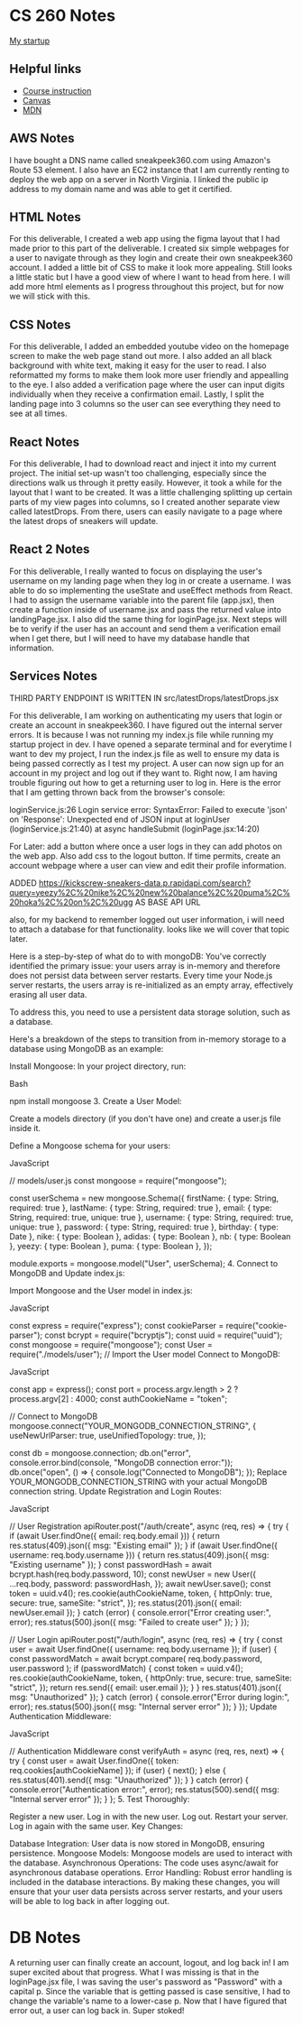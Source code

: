 # CS 260 Notes

[My startup](https://simon.cs260.click)

## Helpful links

- [Course instruction](https://github.com/webprogramming260)
- [Canvas](https://byu.instructure.com)
- [MDN](https://developer.mozilla.org)

## AWS Notes

I have bought a DNS name called sneakpeek360.com using Amazon's Route 53 element. I also have an EC2 instance that I am currently renting to deploy the web app on a server in North Virginia. I linked the public ip address to my domain name and was able to get it certified.

## HTML Notes

For this deliverable, I created a web app using the figma layout that I had made prior to this part of the deliverable. I created six simple webpages for a user to navigate through as they login and create their own sneakpeek360 account. I added a little bit of CSS to make it look more appealing. Still looks a little static but I have a good view of where I want to head from here. I will add more html elements as I progress throughout this project, but for now we will stick with this.

## CSS Notes

For this deliverable, I added an embedded youtube video on the homepage screen to make the web page stand out more. I also added an all black background with white text, making it easy for the user to read. I also reformatted my forms to make them look more user friendly and appealling to the eye. I also added a verification page where the user can input digits individually when they receive a confirmation email. Lastly, I split the landing page into 3 columns so the user can see everything they need to see at all times.

## React Notes

For this deliverable, I had to download react and inject it into my current project. The initial set-up wasn't too challenging, especially since the directions walk us through it pretty easily. However, it took a while for the layout that I want to be created. It was a little challenging splitting up certain parts of my view pages into columns, so I created another separate view called latestDrops. From there, users can easily navigate to a page where the latest drops of sneakers will update.

## React 2 Notes

For this deliverable, I really wanted to focus on displaying the user's username on my landing page when they log in or create a username. I was able to do so implementing the useState and useEffect methods from React. I had to assign the username variable into the parent file (app.jsx), then create a function inside of username.jsx and pass the returned value into landingPage.jsx. I also did the same thing for loginPage.jsx. Next steps will be to verify if the user has an account and send them a verification email when I get there, but I will need to have my database handle that information.

## Services Notes

THIRD PARTY ENDPOINT IS WRITTEN IN src/latestDrops/latestDrops.jsx

For this deliverable, I am working on authenticating my users that login or create an account in sneakpeek360.
I have figured out the internal server errors. It is because I was not running my index.js file while running my startup project in dev. I have opened a separate terminal and for everytime I want to dev my project, I run the index.js file as well to ensure my data is being passed correctly as I test my project. A user can now sign up for an account in my project and log out if they want to. Right now, I am having trouble figuring out how to get a returning user to log in. Here is the error that I am getting thrown back from the browser's console:

loginService.js:26 Login service error: SyntaxError: Failed to execute 'json' on 'Response': Unexpected end of JSON input
at loginUser (loginService.js:21:40)
at async handleSubmit (loginPage.jsx:14:20)

For Later: add a button where once a user logs in they can add photos on the web app. Also add css to the logout button. If time permits, create an account webpage where a user can view and edit their profile information.

ADDED https://kickscrew-sneakers-data.p.rapidapi.com/search?query=yeezy%2C%20nike%2C%20new%20balance%2C%20puma%2C%20hoka%2C%20on%2C%20ugg AS BASE API URL

also, for my backend to remember logged out user information, i will need to attach a database for that functionality. looks like we will cover that topic later.

Here is a step-by-step of what do to with mongoDB:
You've correctly identified the primary issue: your users array is in-memory and therefore does not persist data between server restarts. Every time your Node.js server restarts, the users array is re-initialized as an empty array, effectively erasing all user data.

To address this, you need to use a persistent data storage solution, such as a database.

Here's a breakdown of the steps to transition from in-memory storage to a database using MongoDB as an example:

Install Mongoose: In your project directory, run:

Bash

npm install mongoose 3. Create a User Model:

Create a models directory (if you don't have one) and create a user.js file inside it.

Define a Mongoose schema for your users:

JavaScript

// models/user.js
const mongoose = require("mongoose");

const userSchema = new mongoose.Schema({
firstName: { type: String, required: true },
lastName: { type: String, required: true },
email: { type: String, required: true, unique: true },
username: { type: String, required: true, unique: true },
password: { type: String, required: true },
birthday: { type: Date },
nike: { type: Boolean },
adidas: { type: Boolean },
nb: { type: Boolean },
yeezy: { type: Boolean },
puma: { type: Boolean },
});

module.exports = mongoose.model("User", userSchema); 4. Connect to MongoDB and Update index.js:

Import Mongoose and the User model in index.js:

JavaScript

const express = require("express");
const cookieParser = require("cookie-parser");
const bcrypt = require("bcryptjs");
const uuid = require("uuid");
const mongoose = require("mongoose");
const User = require("./models/user"); // Import the User model
Connect to MongoDB:

JavaScript

const app = express();
const port = process.argv.length > 2 ? process.argv[2] : 4000;
const authCookieName = "token";

// Connect to MongoDB
mongoose.connect("YOUR_MONGODB_CONNECTION_STRING", {
useNewUrlParser: true,
useUnifiedTopology: true,
});

const db = mongoose.connection;
db.on("error", console.error.bind(console, "MongoDB connection error:"));
db.once("open", () => {
console.log("Connected to MongoDB");
});
Replace YOUR_MONGODB_CONNECTION_STRING with your actual MongoDB connection string.
Update Registration and Login Routes:

JavaScript

// User Registration
apiRouter.post("/auth/create", async (req, res) => {
try {
if (await User.findOne({ email: req.body.email })) {
return res.status(409).json({ msg: "Existing email" });
}
if (await User.findOne({ username: req.body.username })) {
return res.status(409).json({ msg: "Existing username" });
}
const passwordHash = await bcrypt.hash(req.body.password, 10);
const newUser = new User({
...req.body,
password: passwordHash,
});
await newUser.save();
const token = uuid.v4();
res.cookie(authCookieName, token, {
httpOnly: true,
secure: true,
sameSite: "strict",
});
res.status(201).json({ email: newUser.email });
} catch (error) {
console.error("Error creating user:", error);
res.status(500).json({ msg: "Failed to create user" });
}
});

// User Login
apiRouter.post("/auth/login", async (req, res) => {
try {
const user = await User.findOne({ username: req.body.username });
if (user) {
const passwordMatch = await bcrypt.compare(
req.body.password,
user.password
);
if (passwordMatch) {
const token = uuid.v4();
res.cookie(authCookieName, token, {
httpOnly: true,
secure: true,
sameSite: "strict",
});
return res.send({ email: user.email });
}
}
res.status(401).json({ msg: "Unauthorized" });
} catch (error) {
console.error("Error during login:", error);
res.status(500).json({ msg: "Internal server error" });
}
});
Update Authentication Middleware:

JavaScript

// Authentication Middleware
const verifyAuth = async (req, res, next) => {
try {
const user = await User.findOne({ token: req.cookies[authCookieName] });
if (user) {
next();
} else {
res.status(401).send({ msg: "Unauthorized" });
}
} catch (error) {
console.error("Authentication error:", error);
res.status(500).send({ msg: "Internal server error" });
}
}; 5. Test Thoroughly:

Register a new user.
Log in with the new user.
Log out.
Restart your server.
Log in again with the same user.
Key Changes:

Database Integration: User data is now stored in MongoDB, ensuring persistence.
Mongoose Models: Mongoose models are used to interact with the database.
Asynchronous Operations: The code uses async/await for asynchronous database operations.
Error Handling: Robust error handling is included in the database interactions.
By making these changes, you will ensure that your user data persists across server restarts, and your users will be able to log back in after logging out.

# DB Notes

A returning user can finally create an account, logout, and log back in! I am super excited about that progress. What I was missing is that in the loginPage.jsx file, I was saving the user's password as "Password" with a capital p. Since the variable that is getting passed is case sensitive, I had to change the variable's name to a lower-case p. Now that I have figured that error out, a user can log back in. Super stoked!
